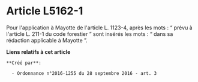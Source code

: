 # Article L5162-1

Pour l'application à Mayotte de l'article L. 1123-4, après les mots : “ prévu à l'article L. 211-1 du code forestier ” sont
insérés les mots : “ dans sa rédaction applicable à Mayotte ”.

**Liens relatifs à cet article**

	**Créé par**:

	  - Ordonnance n°2016-1255 du 28 septembre 2016 - art. 3
